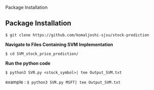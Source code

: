Package Installation

## Package Installation

`$ git clone https://github.com/komaljoshi-sjsu/stock-prediction`


**Navigate to Files Containing SVM Implementation**

`$ cd SVM_stock_price_prediction/`

**Run the python code**

`$ python3 SVR.py <stock_symbol>| tee Output_SVM.txt`

example : `$ python3 SVR.py MSFT| tee Output_SVM.txt`


